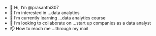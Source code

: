 - 👋 Hi, I’m @prasanthi307
- 👀 I’m interested in ...data analytics
- 🌱 I’m currently learning ...data analytics course
- 💞️ I’m looking to collaborate on ...start up companies as a data analyst
- 📫 How to reach me ...through my mail

<!---
prasanthi307/prasanthi307 is a ✨ special ✨ repository because its `README.md` (this file) appears on your GitHub profile.
You can click the Preview link to take a look at your changes.
--->
